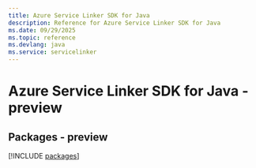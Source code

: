 ```yaml
---
title: Azure Service Linker SDK for Java
description: Reference for Azure Service Linker SDK for Java
ms.date: 09/29/2025
ms.topic: reference
ms.devlang: java
ms.service: servicelinker
---
```

# Azure Service Linker SDK for Java - preview
## Packages - preview
[!INCLUDE [packages](service-linker-index.md)]